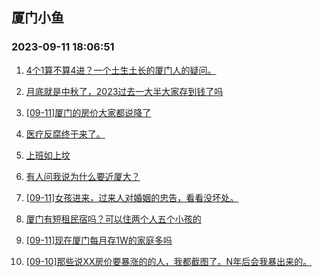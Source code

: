 ## 厦门小鱼 
### 2023-09-11 18:06:51

1. [4个1算不算4进？一个土生土长的厦门人的疑问。](http://bbs.xmfish.com/read-htm-tid-18069840.html)

2. [月底就是中秋了，2023过去一大半大家存到钱了吗](http://bbs.xmfish.com/read-htm-tid-18069773.html)

3. [[09-11]厦门的房价大家都说降了](http://bbs.xmfish.com/read-htm-tid-18069904.html)

4. [医疗反腐终于来了。](http://bbs.xmfish.com/read-htm-tid-18070077.html)

5. [上班如上坟](http://bbs.xmfish.com/read-htm-tid-18069962.html)

6. [有人问我说为什么要近厦大？](http://bbs.xmfish.com/read-htm-tid-18069715.html)

7. [[09-11]女孩进来，过来人对婚姻的忠告，看看没坏处。](http://bbs.xmfish.com/read-htm-tid-18070033.html)

8. [厦门有短租民宿吗？可以住两个人五个小孩的](http://bbs.xmfish.com/read-htm-tid-18069761.html)

9. [[09-11]现在厦门每月存1W的家庭多吗](http://bbs.xmfish.com/read-htm-tid-18069999.html)

10. [[09-10]那些说XX房价要暴涨的的人，我都截图了。N年后会我暴出来的。](http://bbs.xmfish.com/read-htm-tid-18069820.html)

